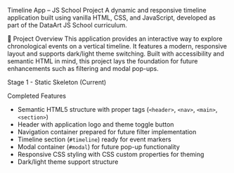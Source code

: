 Timeline App – JS School Project
A dynamic and responsive timeline application built using vanilla HTML, CSS, and JavaScript, developed as part of the DataArt JS School curriculum.

🚀 Project Overview
This application provides an interactive way to explore chronological events on a vertical timeline. It features a modern, responsive layout and supports dark/light theme switching. Built with accessibility and semantic HTML in mind, this project lays the foundation for future enhancements such as filtering and modal pop-ups.

Stage 1 - Static Skeleton (Current)

Completed Features
- Semantic HTML5 structure with proper tags (`<header>`, `<nav>`, `<main>`, `<section>`)
- Header with application logo and theme toggle button
- Navigation container prepared for future filter implementation
- Timeline section (`#timeline`) ready for event markers
- Modal container (`#modal`) for future pop-up functionality
- Responsive CSS styling with CSS custom properties for theming
- Dark/light theme support structure
